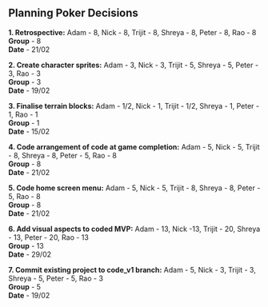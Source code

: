 ## Planning Poker Decisions

**1. Retrospective:**
Adam - 8, Nick - 8, Trijit - 8, Shreya - 8, Peter - 8, Rao - 8 \
**Group** - 8 \
**Date** - 21/02

**2. Create character sprites:**
Adam - 3, Nick - 3, Trijit - 5, Shreya - 5, Peter - 3, Rao - 3 \
**Group** - 3  
**Date** - 19/02 

**3. Finalise terrain blocks:**
Adam - 1/2, Nick - 1, Trijit - 1/2, Shreya - 1, Peter - 1, Rao - 1 \
**Group** - 1  
**Date** - 15/02 

**4. Code arrangement of code at game completion:**
Adam - 5, Nick - 5, Trijit - 8, Shreya - 8, Peter - 5, Rao - 8 \
**Group** - 8  
**Date** - 21/02 

**5. Code home screen menu:**
Adam - 5, Nick - 5, Trijit - 8, Shreya - 8, Peter - 5, Rao - 8 \
**Group** - 8  
**Date** - 21/02 

**6. Add visual aspects to coded MVP:**
Adam - 13, Nick -13, Trijit - 20, Shreya - 13, Peter - 20, Rao - 13 \
**Group** - 13  
**Date** - 29/02 

**7. Commit existing project to code_v1 branch:**
Adam - 5, Nick - 3, Trijit - 3, Shreya - 5, Peter - 5, Rao - 3 \
**Group** - 5  
**Date** - 19/02 

